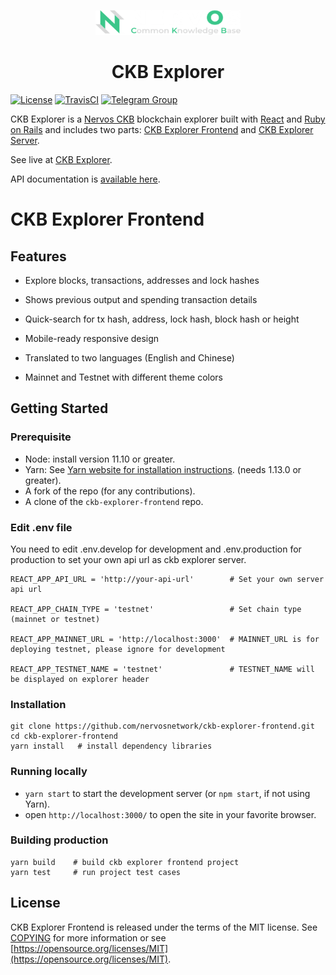 <p align="center"><a href="https://explorer.nervos.org" target="_blank" rel="noopener noreferrer"><img height="40" src="./src/assets/ckb_logo.png" alt="ckb explorer logo"></a></p>

<h1 align="center">CKB Explorer</h1>

[![License](https://img.shields.io/badge/license-MIT-green)](https://github.com/nervosnetwork/ckb-explorer-frontend/blob/develop/COPYING)
[![TravisCI](https://travis-ci.com/nervosnetwork/ckb-explorer-frontend.svg?branch=develop)](https://travis-ci.com/nervosnetwork/ckb-explorer-frontend)
[![Telegram Group](https://cdn.rawgit.com/Patrolavia/telegram-badge/8fe3382b/chat.svg)](https://t.me/nervos_ckb_dev)

CKB Explorer is a [Nervos CKB](https://github.com/nervosnetwork/ckb) blockchain explorer built with [React](https://reactjs.org/) and [Ruby on Rails](https://rubyonrails.org/) and includes two parts: [CKB Explorer Frontend](https://github.com/nervosnetwork/ckb-explorer-frontend) and [CKB Explorer Server](https://github.com/nervosnetwork/ckb-explorer).

See live at [CKB Explorer](https://explorer.nervos.org).

API documentation is [available here](https://nervosnetwork.github.io/ckb-explorer/public/api_doc.html).

# CKB Explorer Frontend

## Features

- Explore blocks, transactions, addresses and lock hashes

- Shows previous output and spending transaction details

- Quick-search for tx hash, address, lock hash, block hash or height

- Mobile-ready responsive design

- Translated to two languages (English and Chinese)

- Mainnet and Testnet with different theme colors

## Getting Started

### Prerequisite

- Node: install version 11.10 or greater.
- Yarn: See [Yarn website for installation instructions](https://yarnpkg.com/lang/en/docs/install/). (needs 1.13.0 or greater).
- A fork of the repo (for any contributions).
- A clone of the `ckb-explorer-frontend` repo.

### Edit .env file

You need to edit .env.develop for development and .env.production for production to set your own api url as ckb explorer server.

```shell
REACT_APP_API_URL = 'http://your-api-url'        # Set your own server api url

REACT_APP_CHAIN_TYPE = 'testnet'                 # Set chain type (mainnet or testnet)

REACT_APP_MAINNET_URL = 'http://localhost:3000'  # MAINNET_URL is for deploying testnet, please ignore for development

REACT_APP_TESTNET_NAME = 'testnet'               # TESTNET_NAME will be displayed on explorer header
```

### Installation

```shell
git clone https://github.com/nervosnetwork/ckb-explorer-frontend.git
cd ckb-explorer-frontend
yarn install   # install dependency libraries
```

### Running locally

- `yarn start` to start the development server (or `npm start`, if not using Yarn).
- open `http://localhost:3000/` to open the site in your favorite browser.

### Building production

```shell
yarn build    # build ckb explorer frontend project
yarn test     # run project test cases
```

## License

CKB Explorer Frontend is released under the terms of the MIT license. See [COPYING](COPYING) for more information or see [https://opensource.org/licenses/MIT](https://opensource.org/licenses/MIT).
